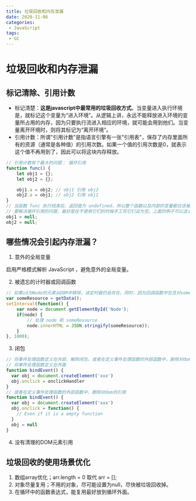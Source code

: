 ```yaml
---
title: 垃圾回收和内存泄漏
date: 2020-11-06
categories:
 - JavaScript
tags:
 - GC
---
```


# 垃圾回收和内存泄漏

## 标记清除、引用计数

- 标记清楚：**这是javascript中最常用的垃圾回收方式**。当变量进入执行环境是，就标记这个变量为“进入环境”。从逻辑上讲，永远不能释放进入环境的变量所占用的内存，因为只要执行流进入相应的环境，就可能会用到他们。当变量离开环境时，则将其标记为“离开环境”。
- 引用计数：所谓"引用计数"是指语言引擎有一张"引用表"，保存了内存里面所有的资源（通常是各种值）的引用次数。如果一个值的引用次数是0，就表示这个值不再用到了，因此可以将这块内存释放。

```js
// 引用计数有个最大的问题： 循环引用
function func() {
    let obj1 = {};
    let obj2 = {};

    obj1.a = obj2; // obj1 引用 obj2
    obj2.a = obj1; // obj2 引用 obj1
}
// 当函数 func 执行结束后，返回值为 undefined，所以整个函数以及内部的变量都应该被回收，但根据引用计数方法，obj1 和 obj2 的引用次数都不为 0，所以他们不会被回收。
// 要解决循环引用的问题，最好是在不使用它们的时候手工将它们设为空。上面的例子可以这么做：
obj1 = null;
obj2 = null;
```


## 哪些情况会引起内存泄漏？

1. 意外的全局变量 

启用严格模式解析 JavaScript ，避免意外的全局变量。

2. 被遗忘的计时器或回调函数

```js
// 如果id为Node的元素从DOM中移除，该定时器仍会存在，同时，因为回调函数中包含对someResource的引用，定时器外面的someResource也不会被释放。
var someResource = getData();
setInterval(function() {
    var node = document.getElementById('Node');
    if(node) {
        // 处理 node 和 someResource
        node.innerHTML = JSON.stringify(someResource));
    }
}, 1000);
```

3. 闭包

```js
// 将事件处理函数定义在外部，解除闭包，或者在定义事件处理函数的外部函数中，删除对dom的引用。
// 将事件处理函数定义在外面
function bindEvent() {
  var obj = document.createElement('xxx')
  obj.onclick = onclickHandler
}
// 或者在定义事件处理函数的外部函数中，删除对dom的引用
function bindEvent() {
  var obj = document.createElement('xxx')
  obj.onclick = function() {
    // Even if it is a empty function
  }
  obj = null
}
```

4. 没有清理的DOM元素引用

## 垃圾回收的使用场景优化

1. 数组array优化；arr.length = 0 取代 arr = [];
2. 对象尽量复用；不用的对象，尽可能设置为null，尽快被垃圾回收掉。
3. 在循环中的函数表达式，能复用最好放到循环外面。
